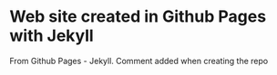 # Web site created in Github Pages with Jekyll
From Github Pages - Jekyll. Comment added when creating the repo
